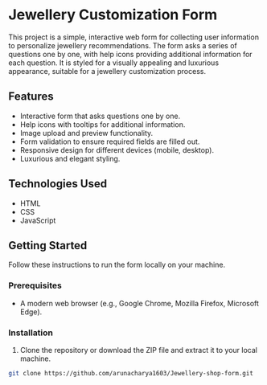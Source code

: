 # Jewellery Customization Form

This project is a simple, interactive web form for collecting user information to personalize jewellery recommendations. The form asks a series of questions one by one, with help icons providing additional information for each question. It is styled for a visually appealing and luxurious appearance, suitable for a jewellery customization process.

## Features

- Interactive form that asks questions one by one.
- Help icons with tooltips for additional information.
- Image upload and preview functionality.
- Form validation to ensure required fields are filled out.
- Responsive design for different devices (mobile, desktop).
- Luxurious and elegant styling.

## Technologies Used

- HTML
- CSS
- JavaScript

## Getting Started

Follow these instructions to run the form locally on your machine.

### Prerequisites

- A modern web browser (e.g., Google Chrome, Mozilla Firefox, Microsoft Edge).

### Installation

1. Clone the repository or download the ZIP file and extract it to your local machine.

```bash
git clone https://github.com/arunacharya1603/Jewellery-shop-form.git
